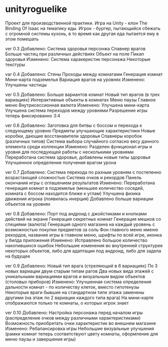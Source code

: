 # unityroguelike
Проект для производственной практики. Игра на Unity - клон The Binding Of Isaac на тематику еды. Игрок - бургер, пытающийся сбежать с огромной системы кухонь, в то время как другая еда пытается ему в этом помешать

ver 0.3
Добавлено:
  Система здоровья персонжа
  Спавнер врагов
  Больше частиц при различных действиях
  Объект на поле
  Пикап здоровья
Изменено:
  Система харакеристик персонажа
  Некоторые текстуры

var 0.4
Добавлено:
  Стены
  Проходы между комнатами
  Генерация комнат
  Мини-карта подземелья
  Вариация врагов на уровнях
Изменено:
  Улучшены частицы

ver 0.5
Добавлено:
  Больше вариантов комнат
  Новый тип врагов (в трех вариациях)
  Интерактивные объекты в комнатах
  Меню паузы
  Главное меню
  Внутрисессионная валюта
Изменено:
  Улучшена мини-карта
  Улучшена система переходов между уровнями
  Разрешение игры теперь фиксированно 3:4

ver 0.6
Добавлено:
  Заготовка для битвы с боссом и перехода к следующему уровню
  Предметы улучшающие характеристики
  Новые коробки, дающие восстанавители здоровья
  Спавнеры коробок (различных типов)
  Система выбора случайного согласно весу данного элемента среди коллекции
Изменено:
  Разделен функционал игры и уровня для последующей работы с несколькими уровнями
  Переработана система здоровья, добавлены новые типы здоровья
  Улучшенное определение получения врагом урона

ver 0.7
Добавлено:
  Система перехода по разным уровням с постепенно возрастающей сложностью
  Система очков и рекордов
  Панель окончания игры с оглашением результатов
Изменено:
  Переработана генерация комнат в подземелье (меньшее количество соседей, комната с боссом находится ближе к углам)
  Улучшена физика движения игрока (появилась инерция)
  Добавлено больше вариации объектов на уровнях
  
ver 0.8
Добавлено:
  Порт под андроид с джойстиками и кнопками действий на экране
  Генерация секретных комнат
  Генерация мешков со специями (валюта)
  Генерация одного магазина на каждый уровень с возможностью покупки предметов за соль
  Фон главного меню именю рекордов, название игры в главном меню, шрифты по всей игре, иконка у билда приложения
Изменено:
  Исправлено большое количество накопившихся ошибок
  Небольшие изменения во внутренней структурее некоторых объектов, либо для адаптации под андроид, либо для задела на будущее
  
ver 0.9
Добавлено:
  Новый тип врага (стреляющий в 6 вариациях)
  По 3 новых вариации двум старым типам рагов
  Два новых вида этажей с уникальными вариациями врагов и визуальным видом объектов (столовых приборов)
Изменено:
  Улучшенная система определения дальности комнат - по количеству клеток, вместо гипотенузы
  Некоторые враги бывшие на стандартном типе этажа заменены другими (на этаж по 2 вариации каждого типа врага)
  На мини-карте отображаются только те комнаты, о которых игрок знает

ver 0.10
Добавлено:
  Настройка персонажа перед началом игры (распределение очков между различными характеристиками)
  Возможность приобретать очки характеристик во внешнем магазине
Изменено:
  Ребалансировка игры
  Небольшие визуальные улучшения (рамки комнат теперь соответствуют цвету комнаты, оформление для меню паузы и завершения игры)

